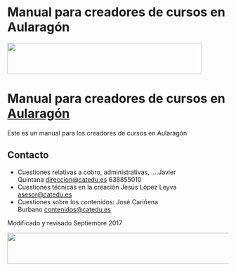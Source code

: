 
# Manual para creadores de cursos en Aularagón

[<img src="cabeceraweb.jpg" width="442" height="71" />](http://www.catedu.es)

# Manual para creadores de cursos en [Aularagón](http://aularagon.catedu.es/)

Este es un manual para los creadores de cursos en Aularagón

## Contacto

- Cuestiones relativas a cobro, administrativas, ....Javier Quintana [direccion@catedu.es](mailto:direccion@catedu.es) 638855010
- Cuestiones técnicas en la creación Jesús López Leyva [asesor@catedu.es](mailto:asesor@catedu.es)
- Cuestiones sobre los contenidos: José Cariñena Burbano contenidos@catedu.es 



Modificado y revisado Septiembre 2017

[<img src="aulargon.jpg" width="645" height="71" />](http://aularagon.catedu.es/)

<br /><br />
